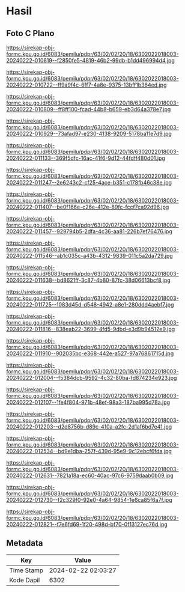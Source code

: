 # Hasil

## Foto C Plano

https://sirekap-obj-formc.kpu.go.id/6083/pemilu/pdpr/63/02/02/20/18/6302022018003-20240222-010619--f2850fe5-4819-46b2-99db-b1dd496994d4.jpg

https://sirekap-obj-formc.kpu.go.id/6083/pemilu/pdpr/63/02/02/20/18/6302022018003-20240222-010722--ff9a9f4c-6ff7-4a8e-9375-13bff1b364ed.jpg

https://sirekap-obj-formc.kpu.go.id/6083/pemilu/pdpr/63/02/02/20/18/6302022018003-20240222-010809--ff8ff100-fcad-44b8-b659-eb3d64a378e7.jpg

https://sirekap-obj-formc.kpu.go.id/6083/pemilu/pdpr/63/02/02/20/18/6302022018003-20240222-010929--73afad97-e230-4138-9209-5178ba11e7d9.jpg

https://sirekap-obj-formc.kpu.go.id/6083/pemilu/pdpr/63/02/02/20/18/6302022018003-20240222-011133--369f5dfc-16ac-41f6-9d12-44fdff480d01.jpg

https://sirekap-obj-formc.kpu.go.id/6083/pemilu/pdpr/63/02/02/20/18/6302022018003-20240222-011247--2e6243c2-cf25-4ace-b351-c178fb46c38e.jpg

https://sirekap-obj-formc.kpu.go.id/6083/pemilu/pdpr/63/02/02/20/18/6302022018003-20240222-011407--be0f166e-c26e-412e-89fc-fccf7ca92d96.jpg

https://sirekap-obj-formc.kpu.go.id/6083/pemilu/pdpr/63/02/02/20/18/6302022018003-20240222-011457--929794b5-2dfa-4c36-aa81-226b7ef76476.jpg

https://sirekap-obj-formc.kpu.go.id/6083/pemilu/pdpr/63/02/02/20/18/6302022018003-20240222-011546--ab1c035c-a43b-4312-9839-011c5a2da729.jpg

https://sirekap-obj-formc.kpu.go.id/6083/pemilu/pdpr/63/02/02/20/18/6302022018003-20240222-011638--bd8621ff-3c87-4b80-87fc-38d06613bcf8.jpg

https://sirekap-obj-formc.kpu.go.id/6083/pemilu/pdpr/63/02/02/20/18/6302022018003-20240222-011725--1083d45d-d548-4942-a8e1-280ddd4aebf7.jpg

https://sirekap-obj-formc.kpu.go.id/6083/pemilu/pdpr/63/02/02/20/18/6302022018003-20240222-011816--838eab22-3699-4fd5-9dbd-e3d9b94512e9.jpg

https://sirekap-obj-formc.kpu.go.id/6083/pemilu/pdpr/63/02/02/20/18/6302022018003-20240222-011910--902035bc-e368-442e-a527-97a76861715d.jpg

https://sirekap-obj-formc.kpu.go.id/6083/pemilu/pdpr/63/02/02/20/18/6302022018003-20240222-012004--f5384dcb-9592-4c32-80ba-fd874234e923.jpg

https://sirekap-obj-formc.kpu.go.id/6083/pemilu/pdpr/63/02/02/20/18/6302022018003-20240222-012107--1fe4f804-971b-48ef-98a3-187ba995d78a.jpg

https://sirekap-obj-formc.kpu.go.id/6083/pemilu/pdpr/63/02/02/20/18/6302022018003-20240222-012203--d2d8756b-d89c-410a-a2fc-2d1af6bd7e41.jpg

https://sirekap-obj-formc.kpu.go.id/6083/pemilu/pdpr/63/02/02/20/18/6302022018003-20240222-012534--bd9e1dba-257f-439d-95e9-9c12ebcf6fda.jpg

https://sirekap-obj-formc.kpu.go.id/6083/pemilu/pdpr/63/02/02/20/18/6302022018003-20240222-012631--7821a18a-ec60-40ac-97c6-9759daab0b09.jpg

https://sirekap-obj-formc.kpu.go.id/6083/pemilu/pdpr/63/02/02/20/18/6302022018003-20240222-012730--f2c329f0-92e0-4a64-9854-1e6ca85f6a7f.jpg

https://sirekap-obj-formc.kpu.go.id/6083/pemilu/pdpr/63/02/02/20/18/6302022018003-20240222-012821--f7e6fd69-1f20-498d-bf70-0f13127ec76d.jpg


## Metadata

| Key        | Value               |
| ---------- | ------------------- |
| Time Stamp | 2024-02-22 02:03:27 |
| Kode Dapil | 6302                |



